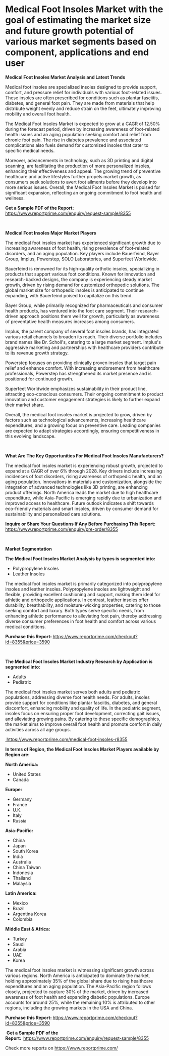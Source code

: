 <p><h1>Medical Foot Insoles Market with the goal of estimating the market size and future growth potential of various market segments based on component, applications and end user</h1></p><p><strong>Medical Foot Insoles Market Analysis and Latest Trends</strong></p>
<p><p>Medical foot insoles are specialized insoles designed to provide support, comfort, and pressure relief for individuals with various foot-related issues. These insoles are often prescribed for conditions such as plantar fasciitis, diabetes, and general foot pain. They are made from materials that help distribute weight evenly and reduce strain on the feet, ultimately improving mobility and overall foot health.</p><p>The Medical Foot Insoles Market is expected to grow at a CAGR of 12.50% during the forecast period, driven by increasing awareness of foot-related health issues and an aging population seeking comfort and relief from chronic foot pain. The rise in diabetes prevalence and associated complications also fuels demand for customized insoles that cater to specific medical needs. </p><p>Moreover, advancements in technology, such as 3D printing and digital scanning, are facilitating the production of more personalized insoles, enhancing their effectiveness and appeal. The growing trend of preventive healthcare and active lifestyles further propels market growth, as consumers seek solutions to avert foot ailments before they develop into more serious issues. Overall, the Medical Foot Insoles Market is poised for significant expansion, reflecting an ongoing commitment to foot health and wellness.</p></p>
<p><strong>Get a Sample PDF of the Report:&nbsp;</strong> <a href="https://www.reportprime.com/enquiry/request-sample/8355?utm_campaign=3220&utm_medium=2&utm_source=Github&utm_content=ia&utm_term=19032025&utm_id=medical-foot-insoles">https://www.reportprime.com/enquiry/request-sample/8355</a></p>
<p>&nbsp;</p>
<p><strong>Medical Foot Insoles Major Market Players</strong></p>
<p><p>The medical foot insoles market has experienced significant growth due to increasing awareness of foot health, rising prevalence of foot-related disorders, and an aging population. Key players include Bauerfeind, Bayer Group, Implus, Powerstep, SOLO Laboratories, and Superfeet Worldwide.</p><p>Bauerfeind is renowned for its high-quality orthotic insoles, specializing in products that support various foot conditions. Known for innovation and research-backed designs, the company is experiencing steady market growth, driven by rising demand for customized orthopedic solutions. The global market size for orthopedic insoles is anticipated to continue expanding, with Bauerfeind poised to capitalize on this trend.</p><p>Bayer Group, while primarily recognized for pharmaceuticals and consumer health products, has ventured into the foot care segment. Their research-driven approach positions them well for growth, particularly as awareness of preventative health measures increases among consumers. </p><p>Implus, the parent company of several foot insoles brands, has integrated various retail channels to broaden its reach. Their diverse portfolio includes brand names like Dr. Scholl's, catering to a large market segment. Implus's aggressive marketing and partnerships with healthcare providers contribute to its revenue growth strategy.</p><p>Powerstep focuses on providing clinically proven insoles that target pain relief and enhance comfort. With increasing endorsement from healthcare professionals, Powerstep has strengthened its market presence and is positioned for continued growth.</p><p>Superfeet Worldwide emphasizes sustainability in their product line, attracting eco-conscious consumers. Their ongoing commitment to product innovation and customer engagement strategies is likely to further expand their market share.</p><p>Overall, the medical foot insoles market is projected to grow, driven by factors such as technological advancements, increasing healthcare expenditures, and a growing focus on preventive care. Leading companies are expected to adapt strategies accordingly, ensuring competitiveness in this evolving landscape.</p></p>
<p>&nbsp;</p>
<p><strong>What Are The Key Opportunities For Medical Foot Insoles Manufacturers?</strong></p>
<p><p>The medical foot insoles market is experiencing robust growth, projected to expand at a CAGR of over 6% through 2028. Key drivers include increasing incidences of foot disorders, rising awareness of orthopedic health, and an aging population. Innovations in materials and customization, alongside the integration of advanced technologies like 3D printing, are enhancing product offerings. North America leads the market due to high healthcare expenditure, while Asia-Pacific is emerging rapidly due to urbanization and improved access to healthcare. Future outlook indicates a shift towards eco-friendly materials and smart insoles, driven by consumer demand for sustainability and personalized care solutions.</p></p>
<p><strong>Inquire or Share Your Questions If Any Before Purchasing This Report:</strong> <a href="https://www.reportprime.com/enquiry/pre-order/8355?utm_campaign=3220&utm_medium=2&utm_source=Github&utm_content=ia&utm_term=19032025&utm_id=medical-foot-insoles">https://www.reportprime.com/enquiry/pre-order/8355</a></p>
<p>&nbsp;</p>
<p><strong>Market Segmentation</strong></p>
<p><strong>The Medical Foot Insoles Market Analysis by types is segmented into:</strong></p>
<p><ul><li>Polypropylene Insoles</li><li>Leather Insoles</li></ul></p>
<p><p>The medical foot insoles market is primarily categorized into polypropylene insoles and leather insoles. Polypropylene insoles are lightweight and flexible, providing excellent cushioning and support, making them ideal for athletic and orthopedic applications. In contrast, leather insoles offer durability, breathability, and moisture-wicking properties, catering to those seeking comfort and luxury. Both types serve specific needs, from enhancing athletic performance to alleviating foot pain, thereby addressing diverse consumer preferences in foot health and comfort across various medical conditions.</p></p>
<p><strong>Purchase this Report:&nbsp;</strong><a href="https://www.reportprime.com/checkout?id=8355&price=3590&utm_campaign=3220&utm_medium=2&utm_source=Github&utm_content=ia&utm_term=19032025&utm_id=medical-foot-insoles">https://www.reportprime.com/checkout?id=8355&price=3590</a></p>
<p>&nbsp;</p>
<p><strong>The Medical Foot Insoles Market Industry Research by Application is segmented into:</strong></p>
<p><ul><li>Adults</li><li>Pediatric</li></ul></p>
<p><p>The medical foot insoles market serves both adults and pediatric populations, addressing diverse foot health needs. For adults, insoles provide support for conditions like plantar fasciitis, diabetes, and general discomfort, enhancing mobility and quality of life. In the pediatric segment, insoles focus on ensuring proper foot development, correcting gait issues, and alleviating growing pains. By catering to these specific demographics, the market aims to improve overall foot health and promote comfort in daily activities across all age groups.</p></p>
<p><a href="https://www.reportprime.com/medical-foot-insoles-r8355?utm_campaign=3220&utm_medium=2&utm_source=Github&utm_content=ia&utm_term=19032025&utm_id=medical-foot-insoles">&nbsp;https://www.reportprime.com/medical-foot-insoles-r8355</a></p>
<p><strong>In terms of Region, the Medical Foot Insoles Market Players available by Region are:</strong></p>
<p>
    <p> <strong> North America: </strong>
        <ul>
            <li>United States</li>
            <li>Canada</li>
        </ul>
        </p> 
    <p> <strong> Europe: </strong>
        <ul>
            <li>Germany</li>
            <li>France</li>
            <li>U.K.</li>
            <li>Italy</li>
            <li>Russia</li>
        </ul>
        </p> 
    <p> <strong> Asia-Pacific: </strong>
        <ul>
            <li>China</li>
            <li>Japan</li>
            <li>South Korea</li>
            <li>India</li>
            <li>Australia</li>
            <li>China Taiwan</li>
            <li>Indonesia</li>
            <li>Thailand</li>
            <li>Malaysia</li>
        </ul>
        </p> 
    <p> <strong> Latin America: </strong>
        <ul>
            <li>Mexico</li>
            <li>Brazil</li>
            <li>Argentina Korea</li>
            <li>Colombia</li>
        </ul>
        </p> 
    <p> <strong> Middle East & Africa: </strong>
        <ul>
            <li>Turkey</li>
            <li>Saudi</li>
            <li>Arabia</li>
            <li>UAE</li>
            <li>Korea</li>
        </ul>
    </p>
    </p>
<p><p>The medical foot insoles market is witnessing significant growth across various regions. North America is anticipated to dominate the market, holding approximately 35% of the global share due to rising healthcare expenditures and an aging population. The Asia-Pacific region follows closely, projected to capture 30% of the market, driven by increased awareness of foot health and expanding diabetic populations. Europe accounts for around 25%, while the remaining 10% is attributed to other regions, including the growing markets in the USA and China.</p></p>
<p><strong>Purchase this Report: </strong><a href="https://www.reportprime.com/checkout?id=8355&price=3590&utm_campaign=3220&utm_medium=2&utm_source=Github&utm_content=ia&utm_term=19032025&utm_id=medical-foot-insoles">https://www.reportprime.com/checkout?id=8355&price=3590</a></p>
<p>&nbsp;<strong>Get a Sample PDF of the Report:&nbsp;&nbsp;</strong><a href="https://www.reportprime.com/enquiry/request-sample/8355?utm_campaign=3220&utm_medium=2&utm_source=Github&utm_content=ia&utm_term=19032025&utm_id=medical-foot-insoles">https://www.reportprime.com/enquiry/request-sample/8355</a></p>
<p><strong></strong></p>
<p>Check more reports on <a href="https://www.reportprime.com/?utm_campaign=3220&utm_medium=2&utm_source=Github&utm_content=ia&utm_term=19032025&utm_id=medical-foot-insoles">https://www.reportprime.com/</a></p>